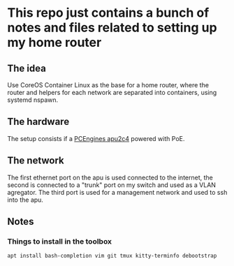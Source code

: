 # This repo just contains a bunch of notes and files related to setting up my home router

## The idea

Use CoreOS Container Linux as the base for a home router, where the router and
helpers for each network are separated into containers, using systemd nspawn.

## The hardware

The setup consists if a [PCEngines apu2c4](https://pcengines.ch/apu2d4.htm)
powered with PoE.

## The network

The first ethernet port on the apu is used connected to the internet, the
second is connected to a "trunk" port on my switch and used as a VLAN
agregator. The third port is used for a management network and used to
ssh into the apu.

## Notes

### Things to install in the **toolbox**

    apt install bash-completion vim git tmux kitty-terminfo debootstrap
